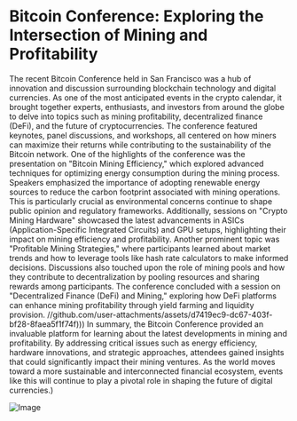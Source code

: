 # Bitcoin Conference: Exploring the Intersection of Mining and Profitability
The recent Bitcoin Conference held in San Francisco was a hub of innovation and discussion surrounding blockchain technology and digital currencies. As one of the most anticipated events in the crypto calendar, it brought together experts, enthusiasts, and investors from around the globe to delve into topics such as mining profitability, decentralized finance (DeFi), and the future of cryptocurrencies. The conference featured keynotes, panel discussions, and workshops, all centered on how miners can maximize their returns while contributing to the sustainability of the Bitcoin network.
One of the highlights of the conference was the presentation on "Bitcoin Mining Efficiency," which explored advanced techniques for optimizing energy consumption during the mining process. Speakers emphasized the importance of adopting renewable energy sources to reduce the carbon footprint associated with mining operations. This is particularly crucial as environmental concerns continue to shape public opinion and regulatory frameworks. Additionally, sessions on "Crypto Mining Hardware" showcased the latest advancements in ASICs (Application-Specific Integrated Circuits) and GPU setups, highlighting their impact on mining efficiency and profitability.
Another prominent topic was "Profitable Mining Strategies," where participants learned about market trends and how to leverage tools like hash rate calculators to make informed decisions. Discussions also touched upon the role of mining pools and how they contribute to decentralization by pooling resources and sharing rewards among participants. The conference concluded with a session on "Decentralized Finance (DeFi) and Mining," exploring how DeFi platforms can enhance mining profitability through yield farming and liquidity provision.
 //github.com/user-attachments/assets/d7419ec9-dc67-403f-bf28-8faea5f1f74f)))
In summary, the Bitcoin Conference provided an invaluable platform for learning about the latest developments in mining and profitability. By addressing critical issues such as energy efficiency, hardware innovations, and strategic approaches, attendees gained insights that could significantly impact their mining ventures. As the world moves toward a more sustainable and interconnected financial ecosystem, events like this will continue to play a pivotal role in shaping the future of digital currencies.)

![Image](https://github.com/user-attachments/assets/d7419ec9-dc67-403f-bf28-8faea5f1f74f)
